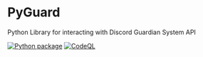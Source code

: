 # PyGuard
Python Library for interacting with Discord Guardian System API

[![Python package](https://github.com/Discord-Guardian-System/PyGuard/actions/workflows/python-package.yml/badge.svg)](https://github.com/Discord-Guardian-System/PyGuard/actions/workflows/python-package.yml)
[![CodeQL](https://github.com/Discord-Guardian-System/PyGuard/actions/workflows/codeql-analysis.yml/badge.svg)](https://github.com/Discord-Guardian-System/PyGuard/actions/workflows/codeql-analysis.yml)
